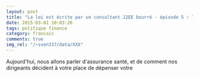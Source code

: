 ```yaml
---
layout: post
title: "La loi est écrite par un consultant J2EE bourré - épisode 5 : les mutuelles"
date: 2015-03-01 10:03:26
tags: politique finance
category: francais
comments: true
img_rel: "/~sven337/data/XXX"
---
```


Aujourd'hui, nous allons parler d'assurance santé, et de comment nos dirigeants décident à votre place de dépenser votre 
